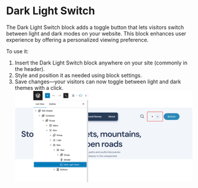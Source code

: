 # Dark Light Switch

The Dark Light Switch block adds a toggle button that lets visitors switch between light and dark modes on your website. 
This block enhances user experience by offering a personalized viewing preference.

To use it:
1. Insert the Dark Light Switch block anywhere on your site (commonly in the header).
2. Style and position it as needed using block settings.
3. Save changes—your visitors can now toggle between light and dark themes with a click.
 ![dark-light-switcher](/img/wandr/dark-light-switcher.jpg)
